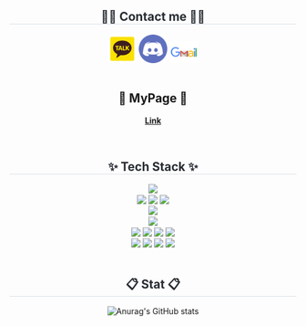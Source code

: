
<div align= "center">
    <h2 style="border-bottom: 1px solid #d8dee4; color: #282d33;"> 🧑‍💻 Contact me 🧑‍💻 </h2>
    <div align= "center"> 
         <a href="https://open.kakao.com/o/sgAwphuh"><img src="kakaotalk.png" style="width: 50px;"></a>
         <a href="https://discord.gg/hcqxbfxeGt"><img src="discord.png" style="width: 50px;"></a>
         <a href=mailto:kin9216@gmail.com><img src="gmail.png" style="width: 50px;"></a>
</div>
<br>
<h2 align="center">📧 MyPage 📧</h2>
<p align="center">
  <Strong><a href="https://wjkim9.github.io/">Link</a></Strong>
</p>
<br>
<div align= "center">
    <h2 style="border-bottom: 1px solid #d8dee4; color: #282d33;"> ✨ Tech Stack ✨ </h2>
    <div style="margin: 0 auto; text-align: center;" align= "center"> 
        <img src="https://img.shields.io/badge/Eclipse-2C2255?style=for-the-badge&logo=Eclipse&logoColor=white">
        <br>
        <img src="https://img.shields.io/badge/Java-E97A1A?style=for-the-badge&logo=Java&logoColor=white">
        <img src="https://img.shields.io/badge/Spring-6DB33F?style=for-the-badge&logo=Spring&logoColor=white">
        <img src="https://img.shields.io/badge/Spring%20Boot-6DB33F?style=for-the-badge&logo=Spring%20Boot&logoColor=white">
        <br>
        <img src="https://img.shields.io/badge/Oracle-EC3138?style=for-the-badge&logo=Oracle&logoColor=white">
        <br>
        <img src="https://img.shields.io/badge/ApacheTomcat-A8B9CC?style=for-the-badge&logo=ApacheTomcat&logoColor=white">
        <br>
        <img src="https://img.shields.io/badge/HTML5-F35825?style=for-the-badge&logo=HTML5&logoColor=white">
        <img src="https://img.shields.io/badge/CSS3-007BC9?style=for-the-badge&logo=CSS3&logoColor=white">
        <img src="https://img.shields.io/badge/JavaScript-F78224?style=for-the-badge&logo=JavaScript&logoColor=white">
        <img src="https://img.shields.io/badge/jQuery-106BAF?style=for-the-badge&logo=jquery&logoColor=white"/>
        <br>
        <img src="https://img.shields.io/badge/Git-F05032?style=for-the-badge&logo=Git&logoColor=white">
        <img src="https://img.shields.io/badge/Github-181717?style=for-the-badge&logo=Github&logoColor=white">
        <img src="https://img.shields.io/badge/Notion-131418?style=for-the-badge&logo=notion&logoColor=white"/>
        <img src="https://img.shields.io/badge/Jira-0071ED?style=for-the-badge&logo=jira&logoColor=white"/>
    </div>
</div><br>
<div align= "center">
    <h2 style="border-bottom: 1px solid #d8dee4; color: #282d33;"> 📋 Stat 📋 </h2>
    
![Anurag's GitHub stats](https://github-readme-stats.vercel.app/api?username=wjkim9&show_icons=true&theme=radical)    

<br>

